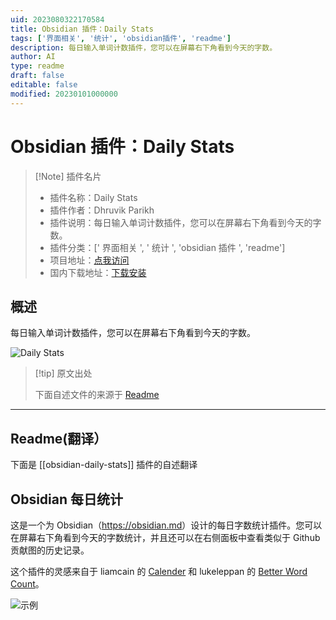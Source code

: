 ```yaml
---
uid: 2023080322170584
title: Obsidian 插件：Daily Stats
tags: ['界面相关', '统计', 'obsidian插件', 'readme']
description: 每日输入单词计数插件，您可以在屏幕右下角看到今天的字数。
author: AI
type: readme
draft: false
editable: false
modified: 20230101000000
---
```


# Obsidian 插件：Daily Stats

> [!Note] 插件名片
> - 插件名称：Daily Stats
> - 插件作者：Dhruvik Parikh
> - 插件说明：每日输入单词计数插件，您可以在屏幕右下角看到今天的字数。
> - 插件分类：[' 界面相关 ', ' 统计 ', 'obsidian 插件 ', 'readme']
> - 项目地址：[点我访问](https://github.com/dhruvik7/obsidian-daily-stats)
> - 国内下载地址：[下载安装](https://pkmer.cn/products/plugin/pluginMarket/?obsidian-daily-stats)

## 概述

每日输入单词计数插件，您可以在屏幕右下角看到今天的字数。

![Daily Stats](https://cdn.pkmer.cn/covers/obsidian-daily-stats.png!pkmer)

> [!tip] 原文出处
>
>下面自述文件的来源于 [Readme](https://ghproxy.net/https://raw.githubusercontent.com/dhruvik7/obsidian-daily-stats/master/README.md)

---

## Readme(翻译）

下面是 [[obsidian-daily-stats]] 插件的自述翻译

## Obsidian 每日统计

这是一个为 Obsidian（<https://obsidian.md>）设计的每日字数统计插件。您可以在屏幕右下角看到今天的字数统计，并且还可以在右侧面板中查看类似于 Github 贡献图的历史记录。

这个插件的灵感来自于 liamcain 的 [Calender](https://github.com/liamcain/obsidian-calendar-plugin) 和 lukeleppan 的 [Better Word Count](https://github.com/lukeleppan/better-word-count)。

![示例](./images/example-graph.png)
